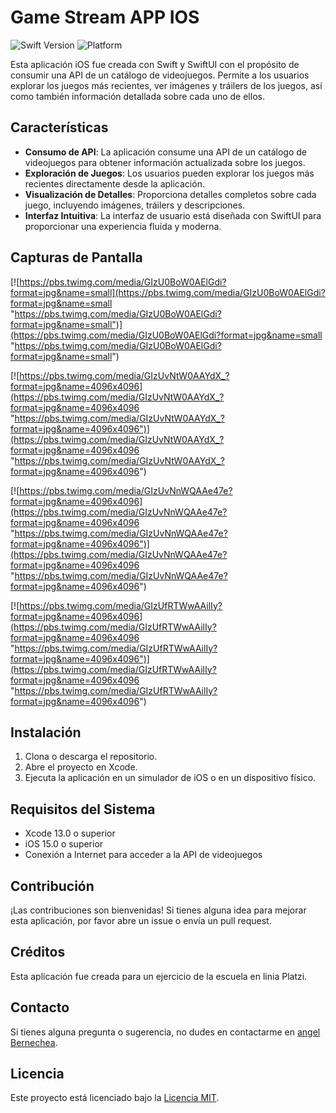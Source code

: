 # Game Stream APP IOS

![Swift Version](https://img.shields.io/badge/swift-5.5-orange.svg)
![Platform](https://img.shields.io/badge/platform-iOS-lightgrey.svg)

Esta aplicación iOS fue creada con Swift y SwiftUI con el propósito de consumir una API de un catálogo de videojuegos. Permite a los usuarios explorar los juegos más recientes, ver imágenes y tráilers de los juegos, así como también información detallada sobre cada uno de ellos.

## Características

- **Consumo de API**: La aplicación consume una API de un catálogo de videojuegos para obtener información actualizada sobre los juegos.
- **Exploración de Juegos**: Los usuarios pueden explorar los juegos más recientes directamente desde la aplicación.
- **Visualización de Detalles**: Proporciona detalles completos sobre cada juego, incluyendo imágenes, tráilers y descripciones.
- **Interfaz Intuitiva**: La interfaz de usuario está diseñada con SwiftUI para proporcionar una experiencia fluida y moderna.

## Capturas de Pantalla

[![https://pbs.twimg.com/media/GIzU0BoW0AElGdi?format=jpg&name=small](https://pbs.twimg.com/media/GIzU0BoW0AElGdi?format=jpg&name=small "https://pbs.twimg.com/media/GIzU0BoW0AElGdi?format=jpg&name=small")](https://pbs.twimg.com/media/GIzU0BoW0AElGdi?format=jpg&name=small "https://pbs.twimg.com/media/GIzU0BoW0AElGdi?format=jpg&name=small")

[![https://pbs.twimg.com/media/GIzUvNtW0AAYdX_?format=jpg&name=4096x4096](https://pbs.twimg.com/media/GIzUvNtW0AAYdX_?format=jpg&name=4096x4096 "https://pbs.twimg.com/media/GIzUvNtW0AAYdX_?format=jpg&name=4096x4096")](https://pbs.twimg.com/media/GIzUvNtW0AAYdX_?format=jpg&name=4096x4096 "https://pbs.twimg.com/media/GIzUvNtW0AAYdX_?format=jpg&name=4096x4096")

[![https://pbs.twimg.com/media/GIzUvNnWQAAe47e?format=jpg&name=4096x4096](https://pbs.twimg.com/media/GIzUvNnWQAAe47e?format=jpg&name=4096x4096 "https://pbs.twimg.com/media/GIzUvNnWQAAe47e?format=jpg&name=4096x4096")](https://pbs.twimg.com/media/GIzUvNnWQAAe47e?format=jpg&name=4096x4096 "https://pbs.twimg.com/media/GIzUvNnWQAAe47e?format=jpg&name=4096x4096")

[![https://pbs.twimg.com/media/GIzUfRTWwAAilIy?format=jpg&name=4096x4096](https://pbs.twimg.com/media/GIzUfRTWwAAilIy?format=jpg&name=4096x4096 "https://pbs.twimg.com/media/GIzUfRTWwAAilIy?format=jpg&name=4096x4096")](https://pbs.twimg.com/media/GIzUfRTWwAAilIy?format=jpg&name=4096x4096 "https://pbs.twimg.com/media/GIzUfRTWwAAilIy?format=jpg&name=4096x4096")

## Instalación

1. Clona o descarga el repositorio.
2. Abre el proyecto en Xcode.
3. Ejecuta la aplicación en un simulador de iOS o en un dispositivo físico.

## Requisitos del Sistema

- Xcode 13.0 o superior
- iOS 15.0 o superior
- Conexión a Internet para acceder a la API de videojuegos

## Contribución

¡Las contribuciones son bienvenidas! Si tienes alguna idea para mejorar esta aplicación, por favor abre un issue o envía un pull request.

## Créditos

Esta aplicación fue creada para un ejercicio de la escuela en linia Platzi.

## Contacto

Si tienes alguna pregunta o sugerencia, no dudes en contactarme en [ angel Bernechea](www.linkedin.com/in/angel-bernechea " angel Bernechea").

## Licencia

Este proyecto está licenciado bajo la [Licencia MIT](LICENSE).

